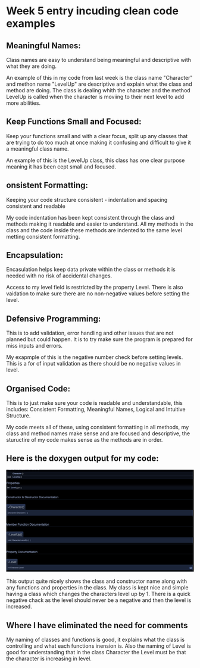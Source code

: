 # Week 5 entry incuding clean code examples

## Meaningful Names:
Class names are easy to understand being meaningful and descriptive with what they are doing. 

An example of this in my code from last week is the class name "Character" and methon name "LevelUp" are descriptive and explain what the class and method are doing. The class is dealing whith the character and the method LevelUp is called when the character is moviing to their next level to add more abilities.


## Keep Functions Small and Focused:
Keep your functions small and with a clear focus, split up any classes that are trying to do too much at once making it confusing and difficult to give it a meaningful class name.

An example of this is the LevelUp class, this class has one clear purpose meaning it has been cept small and focused. 


## onsistent Formatting:
Keeping your code structure consistent - indentation and spacing consistent and readable 

My code indentation has been kept consistent through the class and methods making it readable and easier to understand. All my methods in the class and the code inside these methods are indented to the same level metting consistent formatting.

## Encapsulation:
Encasulation helps keep data private within the class or methods it is needed with no risk of accidental changes. 

Access to my level field is restricted by the property Level. There is also vaidation to make sure there are no non-negative values before setting the level.  

## Defensive Programming:
This is to add validation, error handling and other issues that are not planned but could happen. It is to try make sure the program is prepared for miss inputs and errors.

My exapmple of this is the negative number check before setting levels. This is a for of input validation as there should be no negative values in level. 


## Organised Code:
This is to just make sure your code is readable and understandable, this includes: Consistent Formatting, Meaningful Names, Logical and Intuitive Structure.

My code meets all of these, using consistent formatting in all methods, my class and method names make sense and are focused and descriptive, the stuructire of my code makes sense as the methods are in order. 


## Here is the doxygen output for my code: 

![Doxygen](/Images/Doxygen.png?raw=true)

This output quite nicely shows the class and constructor name along with any functions and properties in the class. My class is kept nice and simple having a class which changes the characters level up by 1. There is a quick negative chack as the level should never be a negative and then the level is increased.

## Where I have eliminated the need for comments

My naming of classes and functions is good, it explains what the class is controlling and what each functions inension is. Also the naming of Level is good for understanding that in the class Character the Level must be that the character is increasing in level. 



